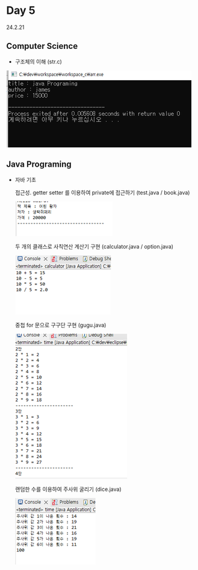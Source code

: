 # Day 5
24.2.21

## Computer Science

  - 구조체의 이해 (str.c)

  ![이미지](./img/str.PNG)

## Java Programing

  - 자바 기초

      접근성. getter setter 를 이용하여 private에 접근하기 (test.java / book.java)

    ![이미지](./img/getset.PNG)

      두 개의 클래스로 사칙연산 계산기 구현 (calculator.java / option.java)

    ![이미지](./img/clac.PNG)

      중첩 for 문으로 구구단 구현 (gugu.java)

    ![이미지](./img/gugu.PNG)

      랜덤한 수를 이용하여 주사위 굴리기 (dice.java)

    ![이미지](./img/dice.PNG)
